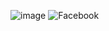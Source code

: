 ![image](https://user-images.githubusercontent.com/93528293/149731428-59f37c50-1217-4629-bf4f-117051203584.png)
![Facebook](https://user-images.githubusercontent.com/93528293/149731539-6d432a73-1c4d-4557-88f1-30b8970ac89c.png)
